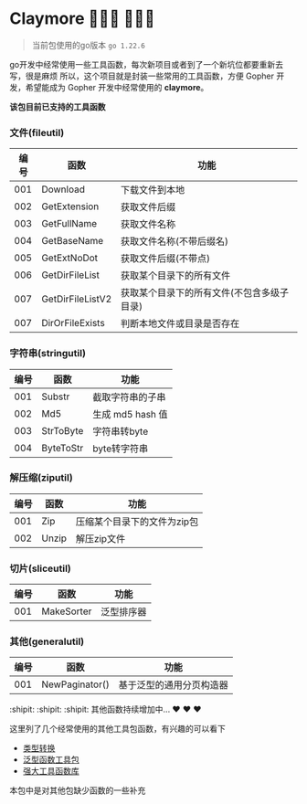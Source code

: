 # Claymore    :tada::tada::tada: :tada::tada::tada:

> 当前包使用的go版本 `go 1.22.6`

go开发中经常使用一些工具函数，每次新项目或者到了一个新坑位都要重新去写，很是麻烦
所以，这个项目就是封装一些常用的工具函数，方便 Gopher 开发，希望能成为 Gopher 开发中经常使用的 **claymore**。

**该包目前已支持的工具函数**

### 文件(fileutil) ###

| 编号  | 函数               | 功能                     |   
|-----|------------------|------------------------|
| 001 | Download         | 下载文件到本地                |
| 002 | GetExtension     | 获取文件后缀                 |
| 003 | GetFullName      | 获取文件名称                 |
| 004 | GetBaseName      | 获取文件名称(不带后缀名)          |
| 005 | GetExtNoDot      | 获取文件后缀(不带点)            |
| 006 | GetDirFileList   | 获取某个目录下的所有文件           |
| 007 | GetDirFileListV2 | 获取某个目录下的所有文件(不包含多级子目录) |
| 007 | DirOrFileExists  | 判断本地文件或目录是否存在          |                   |

### 字符串(stringutil) ###
| 编号  | 函数        | 功能            |   
|-----|-----------|---------------|
| 001 | Substr    | 截取字符串的子串      |
| 002 | Md5       | 生成 md5 hash 值 |
| 003 | StrToByte | 字符串转byte      |
| 004 | ByteToStr | byte转字符串      |

### 解压缩(ziputil) ###
| 编号  | 函数    | 功能              |   
|-----|-------|-----------------|
| 001 | Zip   | 压缩某个目录下的文件为zip包 |
| 002 | Unzip | 解压zip文件         |

### 切片(sliceutil) ###
| 编号  | 函数         | 功能    |   
|-----|------------|-------|
| 001 | MakeSorter | 泛型排序器 |

### 其他(generalutil) ###
| 编号  | 函数             | 功能           
|-----|----------------|--------------|
| 001 | NewPaginator() | 基于泛型的通用分页构造器 |

:shipit: :shipit: :shipit: 其他函数持续增加中... :heart: :heart: :heart:

这里列了几个经常使用的其他工具包函数，有兴趣的可以看下
- [类型转换](https://github.com/spf13/cast) 
- [泛型函数工具包](https://github.com/samber/lo) 
- [强大工具函数库](https://github.com/duke-git/lancet)

本包中是对其他包缺少函数的一些补充
